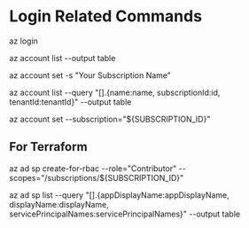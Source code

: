 # Login Related Commands

az login

az account list --output table

az account set -s "Your Subscription Name"

az account list --query "[].{name:name, subscriptionId:id, tenantId:tenantId}" --output table

az account set --subscription="${SUBSCRIPTION_ID}"

## For Terraform

az ad sp create-for-rbac --role="Contributor" --scopes="/subscriptions/${SUBSCRIPTION_ID}"

az ad sp list --query "[].{appDisplayName:appDisplayName, displayName:displayName, servicePrincipalNames:servicePrincipalNames}" --output table
